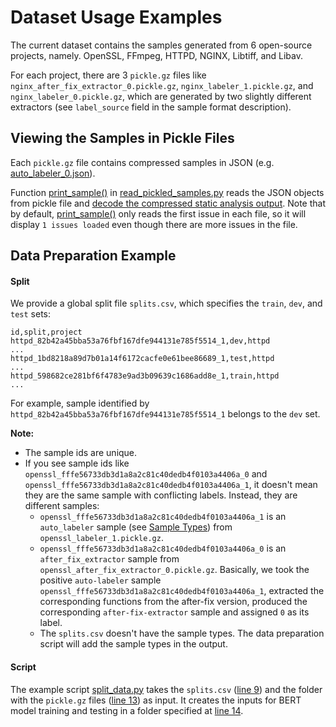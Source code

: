 # Dataset Usage Examples

The current dataset contains the samples generated from 6 open-source projects, namely. OpenSSL, FFmpeg, HTTPD, NGINX, Libtiff, and Libav. 

For each project, there are 3 `pickle.gz` files like `nginx_after_fix_extractor_0.pickle.gz`, `nginx_labeler_1.pickle.gz`, and `nginx_labeler_0.pickle.gz`, which are generated by two slightly different extractors (see `label_source` field in the sample format description). 


## Viewing the Samples in Pickle Files

Each `pickle.gz` file contains compressed samples in JSON (e.g. [auto_labeler_0.json](samples/auto_labeler_0.json)). 

Function [print_sample()](../scripts/dataset_generator/misc/read_pickled_samples.py#L24-L52) in [read_pickled_samples.py](../scripts/dataset_generator/misc/read_pickled_samples.py) reads the JSON objects from pickle file and [decode the compressed static analysis output](../scripts/dataset_generator/misc/read_pickled_samples.py#L49).
Note that by default, [print_sample()](../scripts/dataset_generator/misc/read_pickled_samples.py#L24-L52) only reads the first issue in each file, so it will display `1 issues loaded` even though there are more issues in the file.



## Data Preparation Example  

#### Split
We provide a global split file `splits.csv`, which specifies the `train`, `dev`, and `test` sets:
```
id,split,project
httpd_82b42a45bba53a76fbf167dfe944131e785f5514_1,dev,httpd
...
httpd_1bd8218a89d7b01a14f6172cacfe0e61bee86689_1,test,httpd
...
httpd_598682ce281bf6f4783e9ad3b09639c1686add8e_1,train,httpd
...
```
For example, sample identified by `httpd_82b42a45bba53a76fbf167dfe944131e785f5514_1` belongs to the `dev` set.

**Note:** 
* The sample ids are unique. 
* If you see sample ids like `openssl_fffe56733db3d1a8a2c81c40dedb4f0103a4406a_0` and `openssl_fffe56733db3d1a8a2c81c40dedb4f0103a4406a_1`, it doesn't mean they are the same sample with conflicting labels. Instead, they are different samples:
    - `openssl_fffe56733db3d1a8a2c81c40dedb4f0103a4406a_1` is an `auto_labeler` sample (see [Sample Types](../README.md#sample-types)) from `openssl_labeler_1.pickle.gz`.
    - `openssl_fffe56733db3d1a8a2c81c40dedb4f0103a4406a_0` is an `after_fix_extractor` sample from `openssl_after_fix_extractor_0.pickle.gz`. Basically, we took the positive `auto-labeler` sample `openssl_fffe56733db3d1a8a2c81c40dedb4f0103a4406a_1`, extracted the corresponding functions from the after-fix version, produced the corresponding `after-fix-extractor` sample and assigned `0` as its label. 
    - The `splits.csv` doesn't have the sample types. The data preparation script will add the sample types in the output.




#### Script

The example script [split_data.py](../scripts/data_splits/split_data.py) takes the `splits.csv` ([line 9](../scripts/data_splits/split_data.py#L9)) and the folder with the `pickle.gz` files ([line 13](../scripts/data_splits/split_data.py#L13)) as input. It creates the inputs for BERT model training and testing in a folder specified at [line 14](../scripts/data_splits/split_data.py#L14).